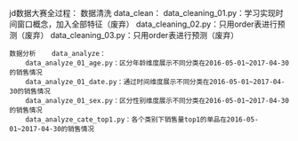 jd数据大赛全过程：
    数据清洗    data_clean：
        data_cleaning_01.py：学习实现时间窗口概念，加入全部特征（废弃）
        data_cleaning_02.py：只用order表进行预测（废弃）
        data_cleaning_03.py：只用order表进行预测（废弃）

    数据分析    data_analyze：
        data_analyze_01_age.py：区分年龄维度展示不同分类在2016-05-01~2017-04-30的销售情况
        data_analyze_01_date.py：通过时间维度展示不同分类在2016-05-01~2017-04-30的销售情况
        data_analyze_01_sex.py：区分性别维度展示不同分类在2016-05-01~2017-04-30的销售情况
        data_analyze_cate_top1.py：各个类别下销售量top1的单品在2016-05-01~2017-04-30的销售情况






